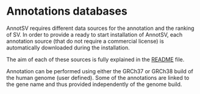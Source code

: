 # Annotations databases

AnnotSV requires different data sources for the annotation and the ranking of SV. In order to provide a ready to start installation of AnnotSV, each annotation source (that do not require a commercial license) is automatically downloaded during the installation.

The aim of each of these sources is fully explained in the [README](../../../README.AnnotSV_3.4.1.pdf) file.

Annotation can be performed using either the GRCh37 or GRCh38 build of the human genome (user defined). Some of the annotations are linked to the gene name and thus provided independently of the genome build.
